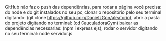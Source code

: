 GitHub não faz o push das dependências, para rodar a página você precisa:
do node e do git instalados no seu pc,
clonar o repositório pelo seu terminal digitando: (git clone https://github.com/DanielzGon/aleatorio),
abrir a pasta do projeto digitando no terminal: (cd CauculadoraGym)
baixar as dependências necessarias: (npm i express ejs),
rodar o servidor digitando no seu terminal: node servidor.js
